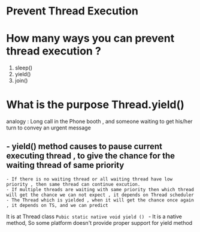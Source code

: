 # Prevent Thread Execution 

# How many ways you can prevent thread execution ?
  1. sleep()
  2. yield()
  3. join() 
# What is the purpose Thread.yield() 
 analogy : Long call in the Phone booth , and someone waiting to get his/her turn to convey an urgent message 
 ## - yield() method causes to pause current executing thread , to give the chance for the waiting thread of same priority 
    - If there is no waiting thread or all waiting thread have low priority , then same thread can continue excution. 
    - If multiple threads are waiting with same priority then which thread will get the chance we can not expect , it depends on Thread scheduler
    - The Thread which is yielded , when it will get the chance once again , it depends on TS, and we can predict 
 It is at Thread class 
 ```Pubic static native void yield () ```
    - It is a native method, So some platform doesn't provide proper support for yield method 

